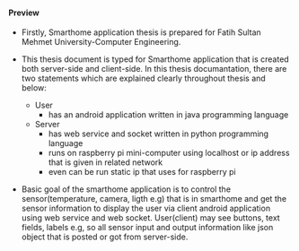 #### Preview

-	Firstly, Smarthome application thesis is prepared for Fatih Sultan Mehmet University-Computer Engineering<?bitirme tezi?>. 

-	This thesis document is typed for Smarthome application that is created both server-side and client-side. In this thesis documantation, there are two statements which are explained clearly throughout thesis and below:
	-	User
		-	has an android application written in java programming language
	-	Server
		-	has web service and socket written in python programming language
		-	runs on raspberry pi mini-computer using localhost or ip address that is given in related network
		-	even can be run static ip that uses for raspberry pi

-	Basic goal of the smarthome application is to control the sensor(temperature, camera, ligth e.g) that is in smarthome and get the sensor information to display the user via client android application using web service and web socket. User(client) may see buttons, text fields, labels e.g, so all sensor input and output information like json object that is posted or got from server-side.